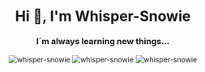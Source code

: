 <h1 align="center">Hi 👋, I'm Whisper-Snowie</h1>
<h3 align="center">I´m always learning new things...</h3>

<p align="center">
  <img align="center" src="https://github-readme-stats.vercel.app/api?username=whisper-snowie&show_icons=true&locale=en" alt="whisper-snowie" />
  <img align="center" src="https://github-readme-streak-stats.herokuapp.com/?user=whisper-snowie&" alt="whisper-snowie" />
  <img align="center" src="https://github-readme-stats.vercel.app/api/top-langs?username=whisper-snowie&show_icons=true&locale=en&layout=compact" alt="whisper-snowie" />
</p>


